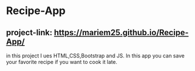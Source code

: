 # Recipe-App
## project-link: https://mariem25.github.io/Recipe-App/
 in this project I ues HTML,CSS,Bootstrap and JS.
 In this app you can save your favorite recipe if you want to cook it late.
